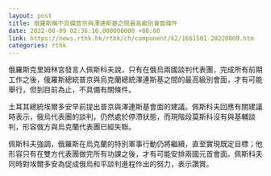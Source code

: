 ```yaml
---
layout: post
title: 俄羅斯稱不具備普京與澤連斯基之間最高級別會面條件
date: 2022-08-09 02:36:16.000000000 +08:00
link: https://news.rthk.hk/rthk/ch/component/k2/1661501-20220809.htm
categories: rthk
---
```


俄羅斯克里姆林宮發言人佩斯科夫說，只有在俄烏兩國談判代表團，完成所有前期工作之後，俄羅斯總統普京與烏克蘭總統澤連斯基之間的最高級別會面，才有可能舉行，但到目前為止，不具備有關條件。

土耳其總統埃爾多安早前提出普京與澤連斯基會面的建議。佩斯科夫回應有關建議時表示，俄烏代表團的談判，仍然處於停滯狀態，而現階段莫斯科沒有與基輔談判，形容俄方與烏克蘭代表團已經失聯。

佩斯科夫強調，俄羅斯在烏克蘭的特別軍事行動仍將繼續，直至實現既定目標；他形容只有在雙方代表團做完所有功課之後，才有可能安排兩國元首會面。佩斯科夫同時對埃爾多安為促成俄烏和平談判進程作出的努力，表示讚賞。
